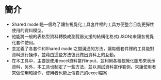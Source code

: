 # 簡介

* Shared model是一個為了讓各視覺化工具套件裡的工具方便整合且能更彈性使用的資料模型。
* 他能將一般的表格型資料轉換成瀏覽器支援的結構化格式\(JSON\)來讓各視覺化套件使用。
* 並定義了各套件和Shared model之間溝通的方法，讓每個套件裡的工具能對資料進行操作，並藉由這些方法彼此做出資料上的互動。
* 在本工具中，主要是使用excel資料當作input，並利用各種視覺化圖形來表示資料，另外，本工具也制定了一些方法，並以測試資料當作範例，來讓使用者來做使用和操作，使用者也能上傳自己的excel檔案

